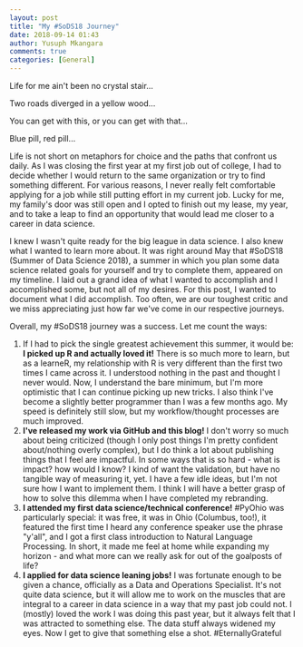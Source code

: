 ```yaml
---
layout: post
title: "My #SoDS18 Journey"
date: 2018-09-14 01:43
author: Yusuph Mkangara
comments: true
categories: [General]
---
```

Life for me ain't been no crystal stair...

Two roads diverged in a yellow wood...

You can get with this, or you can get with that...

Blue pill, red pill...

Life is not short on metaphors for choice and the paths that confront us daily. As I was closing the first year at my first job out of college, I had to decide whether I would return to the same organization or try to find something different. For various reasons, I never really felt comfortable applying for a job while still putting effort in my current job. Lucky for me, my family's door was still open and I opted to finish out my lease, my year, and to take a leap to find an opportunity that would lead me closer to a career in data science.<!--more-->

I knew I wasn't quite ready for the big league in data science. I also knew what I wanted to learn more about. It was right around May that #SoDS18 (Summer of Data Science 2018), a summer in which you plan some data science related goals for yourself and try to complete them, appeared on my timeline. I laid out a grand idea of what I wanted to accomplish and I accomplished some, but not all of my desires. For this post, I wanted to document what I did accomplish. Too often, we are our toughest critic and we miss appreciating just how far we've come in our respective journeys.

Overall, my #SoDS18 journey was a success. Let me count the ways:
<ol>
	<li>If I had to pick the single greatest achievement this summer, it would be: <strong>I picked up R and actually loved it!</strong> There is so much more to learn, but as a learneR, my relationship with R is very different than the first two times I came across it. I understood nothing in the past and thought I never would. Now, I understand the bare minimum, but I'm more optimistic that I can continue picking up new tricks. I also think I've become a slightly better programmer than I was a few months ago. My speed is definitely still slow, but my workflow/thought processes are much improved.</li>
	<li><strong>I've released my work via GitHub and this blog!</strong> I don't worry so much about being criticized (though I only post things I'm pretty confident about/nothing overly complex), but I do think a lot about publishing things that I feel are impactful. In some ways that is so hard - what is impact? how would I know? I kind of want the validation, but have no tangible way of measuring it, yet. I have a few idle ideas, but I'm not sure how I want to implement them. I think I will have a better grasp of how to solve this dilemma when I have completed my rebranding.</li>
	<li><strong>I attended my first data science/technical conference!</strong> #PyOhio was particularly special: it was free, it was in Ohio (Columbus, too!), it featured the first time I heard any conference speaker use the phrase "y'all", and I got a first class introduction to Natural Language Processing. In short, it made me feel at home while expanding my horizon - and what more can we really ask for out of the goalposts of life?</li>
	<li><strong>I applied for data science leaning jobs!</strong> I was fortunate enough to be given a chance, officially as a Data and Operations Specialist. It's not quite data science, but it will allow me to work on the muscles that are integral to a career in data science in a way that my past job could not. I (mostly) loved the work I was doing this past year, but it always felt that I was attracted to something else. The data stuff always widened my eyes. Now I get to give that something else a shot. #EternallyGrateful</li>
</ol>

